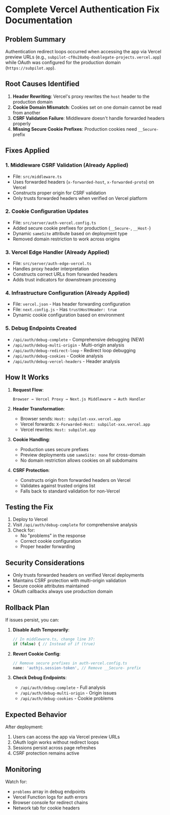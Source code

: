 # Complete Vercel Authentication Fix Documentation

## Problem Summary

Authentication redirect loops occurred when accessing the app via Vercel preview URLs (e.g., `subpilot-cf0u28a0q-doublegate-projects.vercel.app`) while OAuth was configured for the production domain (`https://subpilot.app`).

## Root Causes Identified

1. **Header Rewriting**: Vercel's proxy rewrites the `host` header to the production domain
2. **Cookie Domain Mismatch**: Cookies set on one domain cannot be read from another
3. **CSRF Validation Failure**: Middleware doesn't handle forwarded headers properly
4. **Missing Secure Cookie Prefixes**: Production cookies need `__Secure-` prefix

## Fixes Applied

### 1. Middleware CSRF Validation (Already Applied)
- File: `src/middleware.ts`
- Uses forwarded headers (`x-forwarded-host`, `x-forwarded-proto`) on Vercel
- Constructs proper origin for CSRF validation
- Only trusts forwarded headers when verified on Vercel platform

### 2. Cookie Configuration Updates
- File: `src/server/auth-vercel.config.ts`
- Added secure cookie prefixes for production (`__Secure-`, `__Host-`)
- Dynamic `sameSite` attribute based on deployment type
- Removed domain restriction to work across origins

### 3. Vercel Edge Handler (Already Applied)
- File: `src/server/auth-edge-vercel.ts`
- Handles proxy header interpretation
- Constructs correct URLs from forwarded headers
- Adds trust indicators for downstream processing

### 4. Infrastructure Configuration (Already Applied)
- File: `vercel.json` - Has header forwarding configuration
- File: `next.config.js` - Has `trustHostHeader: true`
- Dynamic cookie configuration based on environment

### 5. Debug Endpoints Created
- `/api/auth/debug-complete` - Comprehensive debugging (NEW)
- `/api/auth/debug-multi-origin` - Multi-origin analysis
- `/api/auth/debug-redirect-loop` - Redirect loop debugging
- `/api/auth/debug-cookies` - Cookie analysis
- `/api/auth/debug-vercel-headers` - Header analysis

## How It Works

1. **Request Flow**:
   ```
   Browser → Vercel Proxy → Next.js Middleware → Auth Handler
   ```

2. **Header Transformation**:
   - Browser sends: `Host: subpilot-xxx.vercel.app`
   - Vercel forwards: `X-Forwarded-Host: subpilot-xxx.vercel.app`
   - Vercel rewrites: `Host: subpilot.app`

3. **Cookie Handling**:
   - Production uses secure prefixes
   - Preview deployments use `sameSite: none` for cross-domain
   - No domain restriction allows cookies on all subdomains

4. **CSRF Protection**:
   - Constructs origin from forwarded headers on Vercel
   - Validates against trusted origins list
   - Falls back to standard validation for non-Vercel

## Testing the Fix

1. Deploy to Vercel
2. Visit `/api/auth/debug-complete` for comprehensive analysis
3. Check for:
   - No "problems" in the response
   - Correct cookie configuration
   - Proper header forwarding

## Security Considerations

- Only trusts forwarded headers on verified Vercel deployments
- Maintains CSRF protection with multi-origin validation
- Secure cookie attributes maintained
- OAuth callbacks always use production domain

## Rollback Plan

If issues persist, you can:

1. **Disable Auth Temporarily**:
   ```typescript
   // In middleware.ts, change line 37:
   if (false) { // Instead of if (true)
   ```

2. **Revert Cookie Config**:
   ```typescript
   // Remove secure prefixes in auth-vercel.config.ts
   name: 'authjs.session-token', // Remove __Secure- prefix
   ```

3. **Check Debug Endpoints**:
   - `/api/auth/debug-complete` - Full analysis
   - `/api/auth/debug-multi-origin` - Origin issues
   - `/api/auth/debug-cookies` - Cookie problems

## Expected Behavior

After deployment:
1. Users can access the app via Vercel preview URLs
2. OAuth login works without redirect loops
3. Sessions persist across page refreshes
4. CSRF protection remains active

## Monitoring

Watch for:
- `problems` array in debug endpoints
- Vercel Function logs for auth errors
- Browser console for redirect chains
- Network tab for cookie headers
